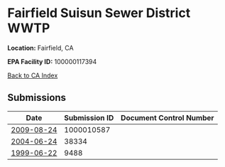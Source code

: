 # Fairfield Suisun Sewer District WWTP

**Location:** Fairfield, CA

**EPA Facility ID:** 100000117394

[Back to CA Index](../../index.md)

## Submissions

| Date | Submission ID | Document Control Number |
|------|--------------|-------------------------|
| [2009-08-24](submissions/1000010587.md) | 1000010587 |  |
| [2004-06-24](submissions/38334.md) | 38334 |  |
| [1999-06-22](submissions/9488.md) | 9488 |  |
